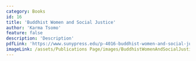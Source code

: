 ```yaml
---
category: Books
id: 16
title: 'Buddhist Women and Social Justice'
author: 'Karma Tsomo'
feature: false
description: 'Description'
pdfLink: 'https://www.sunypress.edu/p-4016-buddhist-women-and-social-justi.aspx'
imageLink: /assets/Publications Page/images/BuddhistWomenAndSocialJustice.jpg
---
```

